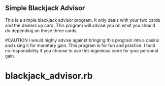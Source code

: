 ## Simple Blackjack Advisor

This is a simple blackjack advisor program. It only deals with your two cards
and the dealers up card. This program will advise you on what you should do depending
on these three cards.

#CAUTION
I would highly advise against bringing this program into a casino and using it for
monetary gain. This program is for fun and practice. I hold no responsibility if you
choose to use this ingenious code for your personal gain.  
# blackjack_advisor.rb
